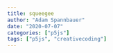 ```yaml
---
title: squeegee
author: "Adam Spannbauer"
date: "2020-07-07"
categories: ["p5js"]
tags: ["p5js", "creativecoding"]
---
```

